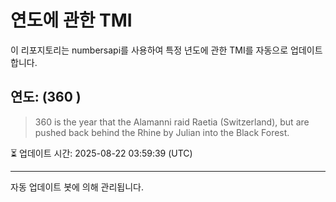 
# 연도에 관한 TMI

이 리포지토리는 numbersapi를 사용하여 특정 년도에 관한 TMI를 자동으로 업데이트합니다.

## 연도: (360 )
> 360 is the year that the Alamanni raid Raetia (Switzerland), but are pushed back behind the Rhine by Julian into the Black Forest.

⏳ 업데이트 시간: 2025-08-22 03:59:39 (UTC)

---
자동 업데이트 봇에 의해 관리됩니다.
